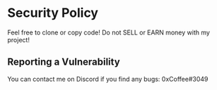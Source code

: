 # Security Policy


Feel free to clone or copy code! 
Do not SELL or EARN money with my project!

## Reporting a Vulnerability

You can contact me on Discord if you find any bugs: 0xCoffee#3049
